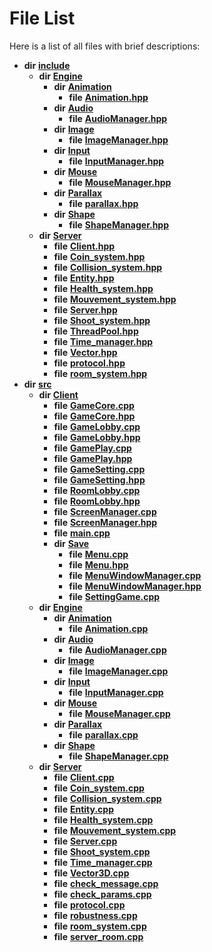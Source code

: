 
# File List

Here is a list of all files with brief descriptions:


* **dir** [**include**](dir_d44c64559bbebec7f509842c48db8b23.md)     
    * **dir** [**Engine**](dir_7dd3fffce23fd825de4eb623b113c1bd.md)     
        * **dir** [**Animation**](dir_d16831a22b1176c437f87c2d0440ff32.md)     
            * **file** [**Animation.hpp**](Animation_8hpp.md)     
        * **dir** [**Audio**](dir_c82188eaffb96b2487ed13b79df10c60.md)     
            * **file** [**AudioManager.hpp**](AudioManager_8hpp.md)     
        * **dir** [**Image**](dir_9d4cae504f03fb905f759f63b05c069d.md)     
            * **file** [**ImageManager.hpp**](ImageManager_8hpp.md)     
        * **dir** [**Input**](dir_011a5bb273ab46acf9be02ac4bf7f0a3.md)     
            * **file** [**InputManager.hpp**](InputManager_8hpp.md)     
        * **dir** [**Mouse**](dir_f193d769e7e735a6067828aa983bf770.md)     
            * **file** [**MouseManager.hpp**](MouseManager_8hpp.md)     
        * **dir** [**Parallax**](dir_127bf1d17e553df95a92f785db2d2430.md)     
            * **file** [**parallax.hpp**](parallax_8hpp.md)     
        * **dir** [**Shape**](dir_d430bb2cf01387b823ae007b3e5a1c3c.md)     
            * **file** [**ShapeManager.hpp**](ShapeManager_8hpp.md)     
    * **dir** [**Server**](dir_17f455aea618a06e8886390757d4c564.md)     
        * **file** [**Client.hpp**](Client_8hpp.md)     
        * **file** [**Coin\_system.hpp**](Coin__system_8hpp.md)     
        * **file** [**Collision\_system.hpp**](Collision__system_8hpp.md)     
        * **file** [**Entity.hpp**](Entity_8hpp.md)     
        * **file** [**Health\_system.hpp**](Health__system_8hpp.md)     
        * **file** [**Mouvement\_system.hpp**](Mouvement__system_8hpp.md)     
        * **file** [**Server.hpp**](Server_8hpp.md)     
        * **file** [**Shoot\_system.hpp**](Shoot__system_8hpp.md)     
        * **file** [**ThreadPool.hpp**](ThreadPool_8hpp.md)     
        * **file** [**Time\_manager.hpp**](Time__manager_8hpp.md)     
        * **file** [**Vector.hpp**](Vector_8hpp.md)     
        * **file** [**protocol.hpp**](protocol_8hpp.md)     
        * **file** [**room\_system.hpp**](room__system_8hpp.md)     
* **dir** [**src**](dir_68267d1309a1af8e8297ef4c3efbcdba.md)     
    * **dir** [**Client**](dir_133b3cdd880ca9e91a51b18f00995eeb.md)     
        * **file** [**GameCore.cpp**](GameCore_8cpp.md) 
        * **file** [**GameCore.hpp**](GameCore_8hpp.md)     
        * **file** [**GameLobby.cpp**](GameLobby_8cpp.md) 
        * **file** [**GameLobby.hpp**](GameLobby_8hpp.md)     
        * **file** [**GamePlay.cpp**](GamePlay_8cpp.md) 
        * **file** [**GamePlay.hpp**](GamePlay_8hpp.md)     
        * **file** [**GameSetting.cpp**](GameSetting_8cpp.md) 
        * **file** [**GameSetting.hpp**](GameSetting_8hpp.md)     
        * **file** [**RoomLobby.cpp**](RoomLobby_8cpp.md) 
        * **file** [**RoomLobby.hpp**](RoomLobby_8hpp.md)     
        * **file** [**ScreenManager.cpp**](ScreenManager_8cpp.md) 
        * **file** [**ScreenManager.hpp**](ScreenManager_8hpp.md)     
        * **file** [**main.cpp**](main_8cpp.md)     
        * **dir** [**Save**](dir_7f2caee7a039a4df72b6a79e2fa54694.md)     
            * **file** [**Menu.cpp**](Menu_8cpp.md)     
            * **file** [**Menu.hpp**](Menu_8hpp.md)     
            * **file** [**MenuWindowManager.cpp**](MenuWindowManager_8cpp.md) 
            * **file** [**MenuWindowManager.hpp**](MenuWindowManager_8hpp.md)     
            * **file** [**SettingGame.cpp**](SettingGame_8cpp.md) 
    * **dir** [**Engine**](dir_3072bc1f55ed1280fe4fbe6b21c78379.md)     
        * **dir** [**Animation**](dir_306a0e6e66590168765549196d987f73.md)     
            * **file** [**Animation.cpp**](Animation_8cpp.md) 
        * **dir** [**Audio**](dir_f379be214ac3ab501d342456492bfadc.md)     
            * **file** [**AudioManager.cpp**](AudioManager_8cpp.md) 
        * **dir** [**Image**](dir_fe84c1fa4d9371df2d37e162ea73f06d.md)     
            * **file** [**ImageManager.cpp**](ImageManager_8cpp.md) 
        * **dir** [**Input**](dir_cc001759347ed62121aae3ac8586610a.md)     
            * **file** [**InputManager.cpp**](InputManager_8cpp.md) 
        * **dir** [**Mouse**](dir_6b283f0e52bc253c2977cc1de7c30b9b.md)     
            * **file** [**MouseManager.cpp**](MouseManager_8cpp.md) 
        * **dir** [**Parallax**](dir_19cd604a8f0e57207fc6eb0bc4ed780e.md)     
            * **file** [**parallax.cpp**](parallax_8cpp.md) 
        * **dir** [**Shape**](dir_430e7e5a0f7cd3d6a7efc744827f42b5.md)     
            * **file** [**ShapeManager.cpp**](ShapeManager_8cpp.md) 
    * **dir** [**Server**](dir_f6675a7e1cd1d6d7f6e5e9669ead62e8.md)     
        * **file** [**Client.cpp**](Client_8cpp.md) 
        * **file** [**Coin\_system.cpp**](Coin__system_8cpp.md) 
        * **file** [**Collision\_system.cpp**](Collision__system_8cpp.md) 
        * **file** [**Entity.cpp**](Entity_8cpp.md) 
        * **file** [**Health\_system.cpp**](Health__system_8cpp.md) 
        * **file** [**Mouvement\_system.cpp**](Mouvement__system_8cpp.md) 
        * **file** [**Server.cpp**](Server_8cpp.md)     
        * **file** [**Shoot\_system.cpp**](Shoot__system_8cpp.md) 
        * **file** [**Time\_manager.cpp**](Time__manager_8cpp.md) 
        * **file** [**Vector3D.cpp**](Vector3D_8cpp.md)     
        * **file** [**check\_message.cpp**](check__message_8cpp.md) 
        * **file** [**check\_params.cpp**](check__params_8cpp.md)     
        * **file** [**protocol.cpp**](protocol_8cpp.md)     
        * **file** [**robustness.cpp**](robustness_8cpp.md) 
        * **file** [**room\_system.cpp**](room__system_8cpp.md) 
        * **file** [**server\_room.cpp**](server__room_8cpp.md) 

